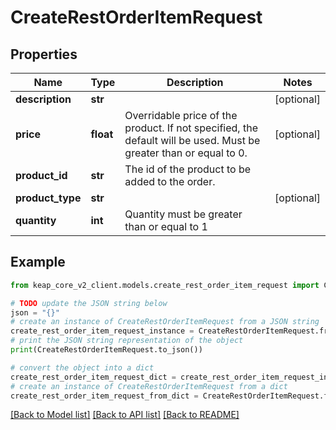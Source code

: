 # CreateRestOrderItemRequest


## Properties

Name | Type | Description | Notes
------------ | ------------- | ------------- | -------------
**description** | **str** |  | [optional] 
**price** | **float** | Overridable price of the product. If not specified, the default will be used. Must be greater than or equal to 0. | [optional] 
**product_id** | **str** | The id of the product to be added to the order. | 
**product_type** | **str** |  | [optional] 
**quantity** | **int** | Quantity must be greater than or equal to 1 | 

## Example

```python
from keap_core_v2_client.models.create_rest_order_item_request import CreateRestOrderItemRequest

# TODO update the JSON string below
json = "{}"
# create an instance of CreateRestOrderItemRequest from a JSON string
create_rest_order_item_request_instance = CreateRestOrderItemRequest.from_json(json)
# print the JSON string representation of the object
print(CreateRestOrderItemRequest.to_json())

# convert the object into a dict
create_rest_order_item_request_dict = create_rest_order_item_request_instance.to_dict()
# create an instance of CreateRestOrderItemRequest from a dict
create_rest_order_item_request_from_dict = CreateRestOrderItemRequest.from_dict(create_rest_order_item_request_dict)
```
[[Back to Model list]](../README.md#documentation-for-models) [[Back to API list]](../README.md#documentation-for-api-endpoints) [[Back to README]](../README.md)


